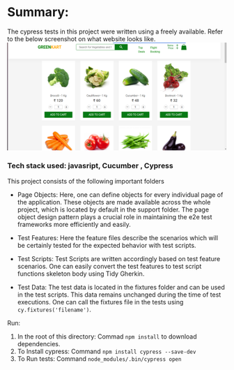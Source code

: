 # Summary:

The cypress tests in this project were written using a freely available. Refer to the below screenshot on what website looks like.
![Website image](/e-commerceWebsiteTests/siteImage.png)

### Tech stack used: javasript, Cucumber[](https://cucumber.io/) , Cypress[](https://www.cypress.io/)

This project consists of the following important folders

- Page Objects: Here, one can define objects for every individual page of the application. These objects are made available across the whole project, which is located by default in the support folder. The page object design pattern plays a crucial role in maintaining the e2e test frameworks more efficiently and easily.

- Test Features: Here the feature files describe the scenarios which will be certainly tested for the expected behavior with test scripts.

- Test Scripts:  Test Scripts are written accordingly based on test feature scenarios. One can easily convert the test features to test script functions skeleton body using Tidy Gherkin[](https://chrome.google.com/webstore/detail/tidy-gherkin/nobemmencanophcnicjhfhnjiimegjeo?hl=en-GB).

- Test Data: The test data is located in the fixtures folder and can be used in the test scripts. This data remains unchanged during the time of test executions. One can call the fixtures file in the tests using `cy.fixtures('filename')`.


Run: 

1. In the root of this directory: Commad `npm install` to download dependencies.
2. To Install cypress: Command `npm install cypress --save-dev`
3. To Run tests: Command `node_modules/.bin/cypress open`
